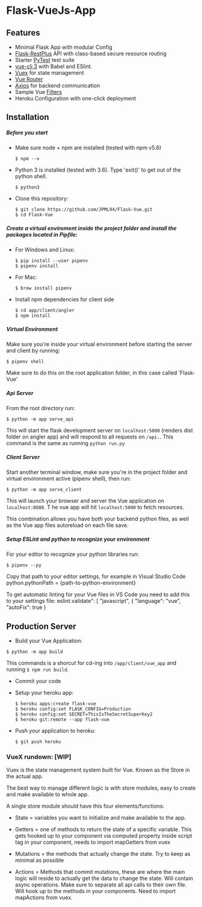 # Flask-VueJs-App

## Features
* Minimal Flask App with modular Config
* [Flask-RestPlus](http://flask-restplus.readthedocs.io) API with class-based secure resource routing
* Starter [PyTest](http://pytest.org) test suite
* [vue-cli 3](https://github.com/vuejs/vue-cli/blob/dev/docs/README.md) with Babel and ESlint.
* [Vuex](https://vuex.vuejs.org/) for state management
* [Vue Router](https://router.vuejs.org/)
* [Axios](https://vuex.vuejs.org/) for backend communication
* Sample Vue [Filters](https://vuejs.org/v2/guide/filters.html)
* Heroku Configuration with one-click deployment

## Installation

##### Before you start

* Make sure node + npm are installed (tested with npm v5.6)
	```
	$ npm --v
	```

* Python 3 is installed (tested with 3.6). Type 'exit()' to get out of the python shell.
	```
	$ python3
	```

* Clone this repository:

	```
	$ git clone https://github.com/JPML94/Flask-Vue.git
	$ cd Flask-Vue
	```

##### Create a virtual enviroment inside the project folder and install the packages located in Pipfile:
 - For Windows and Linux:
	```
	$ pip install --user pipenv
	$ pipenv install
	```
 - For Mac:
	```
	$ brew install pipenv
	```

* Install npm dependencies for client side

	```
	$ cd app/client/angler
	$ npm install
	```

##### Virtual Environment

Make sure you're inside your virtual environment before starting the server and client by running:

```
$ pipenv shell
```

Make sure to do this on the root application folder, in this case called 'Flask-Vue'

##### Api Server

From the root directory run:

```
$ python -m app serve_api
```

This will start the flask development server on `localhost:5000` (renders dist folder on angler app) and will respond to all requests on `/api.`.
This command is the same as running `python run.py`

##### Client Server

Start another terminal window, make sure you're in the project folder and virtual environment active (pipenv shell), then run:

```
$ python -m app serve_client
```

This will launch your browser and server the Vue application on `localhost:8080`. T
he vue app will hit `localhost:5000` to fetch resources.

This combination allows you have both your backend python files, as well as the Vue app files autoreload on each file save.

##### Setup ESLint and python to recognize your environment

For your editor to recognize your python libraries run:
```
$ pipenv --py
```
Copy that path to your editor settings, for example in Visual Studio Code python.pythonPath = {path-to-python-environment}

To get automatic linting for your Vue files in VS Code you need to add this to your settings file:
eslint.validate": [
        "javascript", {
            "language": "vue",
            "autoFix": true
        }

## Production Server

* Build your Vue Application:
```
$ python -m app build
```
This commands is a shorcut for cd-ing into `/app/client/vue_app` and running `$ npm run build`.

* Commit your code

* Setup your heroku app:

	```
	$ heroku apps:create flask-vue
	$ heroku config:set FLASK_CONFIG=Production
	$ heroku config:set SECRET=ThisIsTheSecretSuperKey2
	$ heroku git:remote --app flask-vue
	```
* Push your application to heroku:

	```$ git push heroku```


### VueX rundown: [WIP]

Vuex is the state management system built for Vue. Known as the Store in the actual app. 

The best way to manage different logic is with store modules, easy to create and make available to whole app. 

A single store module should have this four elements/functions:

  - State = variables you want to initialize and make available to the app.

  - Getters = one of methods to  return the state of a specific variable. This gets hooked up to your component via computed property inside script tag in your component, needs to import mapGetters from vuex

  - Mutations = the methods that actually change the state. Try to keep as minimal as possible

  - Actions = Methods that commit mutations, these are where the main logic will reside to actually get the data to change the state. Will contain async operations. Make sure to separate all api calls to their own file. Will hook up to the methods in your components. Need to import mapActions from vuex.